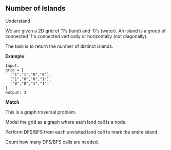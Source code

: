 ## Number of Islands
Understand

We are given a 2D grid of '1's (land) and '0's (water). An island is a group of connected '1's connected vertically or horizontally (not diagonally).

The task is to return the number of distinct islands.

**Example**:
```
Input: 
grid = [
  ["1","1","0","0"],
  ["1","0","0","1"],
  ["0","0","1","1"]
]
Output: 3
```

**Match**

This is a graph traversal problem.

Model the grid as a graph where each land cell is a node.

Perform DFS/BFS from each unvisited land cell to mark the entire island.

Count how many DFS/BFS calls are needed.